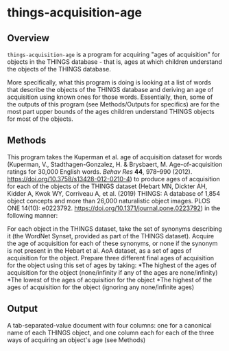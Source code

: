 # things-acquisition-age
## Overview
`things-acquisition-age` is a program for acquiring "ages of acquisition" for objects in the THINGS database - that is, ages at which children understand the objects of the THINGS database.

More specifically, what this program is doing is looking at a list of words that describe the objects of the THINGS database and deriving an age of acquisition using known ones for those words.
Essentially, then, some of the outputs of this program (see Methods/Outputs for specifics) are for the most part upper bounds of the ages children understand THINGS objects for most of the objects.

## Methods
This program takes the Kuperman et al. age of acquisition dataset for words 
(Kuperman, V., Stadthagen-Gonzalez, H. & Brysbaert, M. Age-of-acquisition ratings for 30,000 English words. _Behav Res_ **44**, 978–990 (2012). <https://doi.org/10.3758/s13428-012-0210-4>)
to produce ages of acquisition for each of the objects of the THINGS dataset
(Hebart MN, Dickter AH, Kidder A, Kwok WY, Corriveau A, et al. (2019) THINGS: A database of 1,854 object concepts and more than 26,000 naturalistic object images. PLOS ONE 14(10): e0223792. <https://doi.org/10.1371/journal.pone.0223792>)
in the following manner:

For each object in the THINGS dataset, take the set of synonyms describing it (the WordNet Synset, provided as part of the THINGS dataset).
Acquire the age of acquisition for each of these synonyms, or none if the synonym is not present in the Hebart et al. AoA dataset, as a set of ages of acquisition for the object.
Prepare three different final ages of acquisition for the object using this set of ages by taking:
*The highest of the ages of acquisition for the object (none/infinity if any of the ages are none/infinity)
*The lowest of the ages of acquisition for the object
*The highest of the ages of acquisition for the object (ignoring any none/infinite ages)

## Output
A tab-separated-value document with four columns: one for a canonical name of each THINGS object, and one column each for each of the three ways of acquiring an object's age (see Methods)

